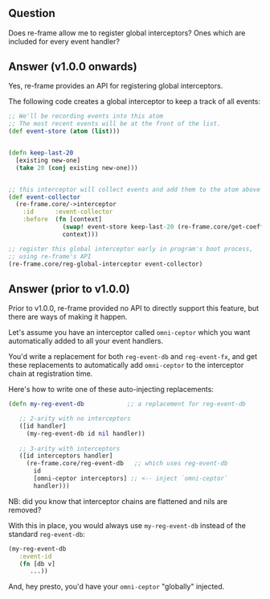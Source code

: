 
<!-- leave this H1 here. It stops mkdocs putting in a Title at the top.
     It needs to be at the top of the file otherwise it breaks the 
     table of contents on the right hand side. -->
#

## Question

Does re-frame allow me to register global interceptors? Ones which are included 
for every event handler?

## Answer (v1.0.0 onwards)

Yes, re-frame provides an API for registering global interceptors. 

The following code creates a global interceptor to keep a track of all events:

```clj
;; We'll be recording events into this atom 
;; The most recent events will be at the front of the list. 
(def event-store (atom (list)))


(defn keep-last-20
  [existing new-one]
  (take 20 (conj existing new-one)))


;; this interceptor will collect events and add them to the atom above
(def event-collector
  (re-frame.core/->interceptor
    :id      :event-collector
    :before  (fn [context]
               (swap! event-store keep-last-20 (re-frame.core/get-coeffect context :event))
               context)))

;; register this global interceptor early in program's boot process,
;; using re-frame's API
(re-frame.core/reg-global-interceptor event-collector)
```


## Answer (prior to v1.0.0) 

Prior to v1.0.0, re-frame provided no API to directly support this feature,
but there are ways of making it happen. 

Let's assume you have an interceptor called `omni-ceptor` which you want
automatically added to all your event handlers.

You'd write a replacement for both `reg-event-db` and `reg-event-fx`, and get
these replacements to automatically add `omni-ceptor` to the interceptor 
chain at registration time. 

Here's how to write one of these auto-injecting replacements: 
```clj
(defn my-reg-event-db            ;; a replacement for reg-event-db

   ;; 2-arity with no interceptors 
   ([id handler] 
     (my-reg-event-db id nil handler))
     
   ;; 3-arity with interceptors
   ([id interceptors handler] 
     (re-frame.core/reg-event-db   ;; which uses reg-event-db 
       id
       [omni-ceptor interceptors] ;; <-- inject `omni-ceptor`
       handler)))
``` 

NB: did you know that interceptor chains are flattened and nils are removed?

With this in place, you would always use `my-reg-event-db` 
instead of the standard `reg-event-db`: 
```clj
(my-reg-event-db 
   :event-id
   (fn [db v] 
      ...))
```

And, hey presto, you'd have your `omni-ceptor` "globally" injected.
